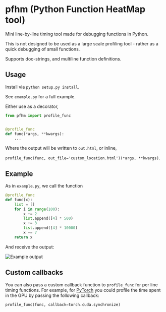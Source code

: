 # pfhm (Python Function HeatMap tool)

Mini line-by-line timing tool made for debugging functions in Python.

This is not designed to be used as a large scale profiling tool - rather as a quick debugging of small functions.

Supports doc-strings, and multiline function definitions.

## Usage

Install via `python setup.py install`.

See `example.py` for a full example.

Either use as a decorator,

```python
from pfhm import profile_func


@profile_func
def func(*args, **kwargs):
	...
```

Where the output will be written to `out.html`, or inline,

`profile_func(func, out_file='custom_location.html')(*args, **kwargs)`.

## Example

As in `example.py`, we call the function

```python
@profile_func
def func(x):
	list = []
	for i in range(100):
		x += 2
		list.append([4] * 500)
		x += 3
		list.append([4] * 10000)
		x += 7
	return x
```

And receive the output:

![Example output](example-output.png)

## Custom callbacks

You can also pass a custom callback function to `profile_func` for per line timing functions. For example, for [PyTorch](https://pytorch.org/) you could profile the time spent in the GPU by passing the following callback:

```python
profile_func(func, callback=torch.cuda.synchronize)
```
